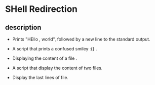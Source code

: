 # SHell Redirection

## description 

* Prints "HEllo , world", followed by a new line to the standard output.

* A script that prints a confused smiley :{} .

* Displaying the content of a file .

* A script that display the content of two files.

* Display the last lines of file.
